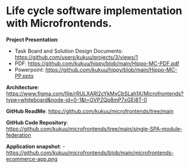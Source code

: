 # Life cycle software implementation with Microfrontends.

**Project Presentation**:

- Task Board and Solution Design Documents: https://github.com/users/kukuu/projects/3/views/1
- PDF: https://github.com/kukuu/hippy/blob/main/Hippo-MC-PDF.pdf
- Powerpoint: https://github.com/kukuu/hippy/blob/main/Hippo-MC-PP.pptx

**Architecture**: https://www.figma.com/file/rRULXARl2cYkMxCbSLah1X/Microfrontends?type=whiteboard&node-id=0-1&t=GVPZQp8mP7xGEj8T-0

**GitHub ReadMe**:  https://github.com/kukuu/microfrontends/tree/main

**GitHub Code Repository**:  https://github.com/kukuu/microfrontends/tree/main/single-SPA-module-federation

**Application snapshot**: - https://github.com/kukuu/microfrontends/blob/main/microfrontends-ecommerce-app.png




